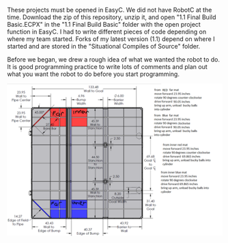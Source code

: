 These projects must be opened in EasyC. We did not have RobotC at the time. Download the zip of this repository, unzip it, and open "1.1 Final Build Basic.ECPX" in the "1.1 Final Build Basic" folder with the open project function in EasyC. I had to write different pieces of code depending on where my team started. Forks of my latest version (1.1) depend on where I started and are stored in the "Situational Compiles of Source" folder.

Before we began, we drew a rough idea of what we wanted the robot to do. It is good programming practice to write lots of comments and plan out what you want the robot to do before you start programming. 

![Program outlin](https://raw.githubusercontent.com/anjandev/Fleetwood-Park-Vex/master/Vex%20Toss-Up%20(2014)/vex%20robotic%20Autonomus%20programming.png)
